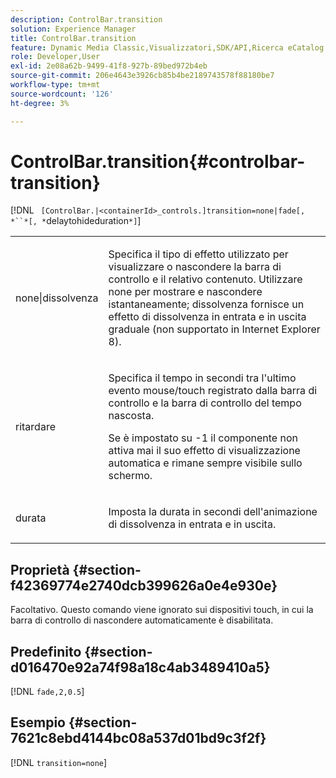 ```yaml
---
description: ControlBar.transition
solution: Experience Manager
title: ControlBar.transition
feature: Dynamic Media Classic,Visualizzatori,SDK/API,Ricerca eCatalog
role: Developer,User
exl-id: 2e08a62b-9499-41f8-927b-89bed972b4eb
source-git-commit: 206e4643e3926cb85b4be2189743578f88180be7
workflow-type: tm+mt
source-wordcount: '126'
ht-degree: 3%

---
```


# ControlBar.transition{#controlbar-transition}

[!DNL ` [ControlBar.|<containerId>_controls.]transition=none|fade[, *``*[, *`delaytohideduration`*]`]

<table id="table_F71AA834FE494949A2D4B569EA5E721F"> 
 <tbody> 
  <tr> 
   <td colname="col1"> <p> <span class="codeph"> none|dissolvenza  </span> </p> </td> 
   <td colname="col2"> <p> Specifica il tipo di effetto utilizzato per visualizzare o nascondere la barra di controllo e il relativo contenuto. Utilizzare <span class="codeph"> none </span> per mostrare e nascondere istantaneamente; <span class="codeph"> dissolvenza </span> fornisce un effetto di dissolvenza in entrata e in uscita graduale (non supportato in Internet Explorer 8). </p> </td> 
  </tr> 
  <tr> 
   <td colname="col1"> <p> <span class="codeph"> <span class="varname"> ritardare  </span> </span> </p> </td> 
   <td colname="col2"> <p> Specifica il tempo in secondi tra l'ultimo evento mouse/touch registrato dalla barra di controllo e la barra di controllo del tempo nascosta. </p> <p> Se è impostato su <span class="codeph"> -1 </span> il componente non attiva mai il suo effetto di visualizzazione automatica e rimane sempre visibile sullo schermo. </p> </td> 
  </tr> 
  <tr> 
   <td colname="col1"> <p> <span class="codeph"> <span class="varname"> durata  </span> </span> </p> </td> 
   <td colname="col2"> <p> Imposta la durata in secondi dell'animazione di dissolvenza in entrata e in uscita. </p> </td> 
  </tr> 
 </tbody> 
</table>

## Proprietà {#section-f42369774e2740dcb399626a0e4e930e}

Facoltativo. Questo comando viene ignorato sui dispositivi touch, in cui la barra di controllo di nascondere automaticamente è disabilitata.

## Predefinito {#section-d016470e92a74f98a18c4ab3489410a5}

[!DNL `fade,2,0.5`]

## Esempio {#section-7621c8ebd4144bc08a537d01bd9c3f2f}

[!DNL `transition=none`]
